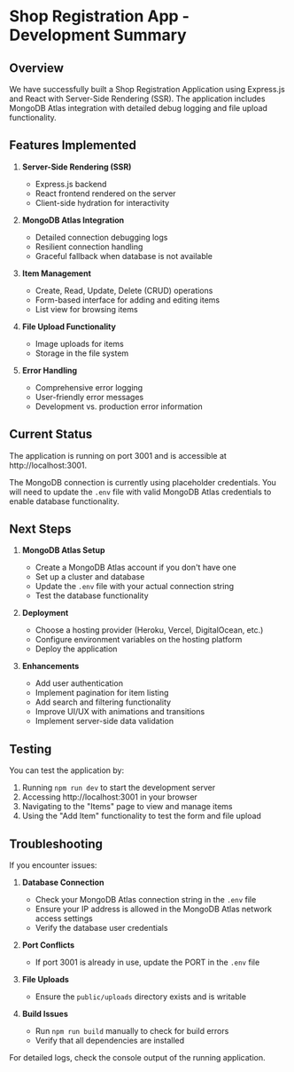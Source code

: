 # Shop Registration App - Development Summary

## Overview

We have successfully built a Shop Registration Application using Express.js and React with Server-Side Rendering (SSR). The application includes MongoDB Atlas integration with detailed debug logging and file upload functionality.

## Features Implemented

1. **Server-Side Rendering (SSR)**
   - Express.js backend
   - React frontend rendered on the server
   - Client-side hydration for interactivity

2. **MongoDB Atlas Integration**
   - Detailed connection debugging logs
   - Resilient connection handling
   - Graceful fallback when database is not available

3. **Item Management**
   - Create, Read, Update, Delete (CRUD) operations
   - Form-based interface for adding and editing items
   - List view for browsing items

4. **File Upload Functionality**
   - Image uploads for items
   - Storage in the file system

5. **Error Handling**
   - Comprehensive error logging
   - User-friendly error messages
   - Development vs. production error information

## Current Status

The application is running on port 3001 and is accessible at http://localhost:3001. 

The MongoDB connection is currently using placeholder credentials. You will need to update the `.env` file with valid MongoDB Atlas credentials to enable database functionality.

## Next Steps

1. **MongoDB Atlas Setup**
   - Create a MongoDB Atlas account if you don't have one
   - Set up a cluster and database
   - Update the `.env` file with your actual connection string
   - Test the database functionality

2. **Deployment**
   - Choose a hosting provider (Heroku, Vercel, DigitalOcean, etc.)
   - Configure environment variables on the hosting platform
   - Deploy the application

3. **Enhancements**
   - Add user authentication
   - Implement pagination for item listing
   - Add search and filtering functionality
   - Improve UI/UX with animations and transitions
   - Implement server-side data validation

## Testing

You can test the application by:
1. Running `npm run dev` to start the development server
2. Accessing http://localhost:3001 in your browser
3. Navigating to the "Items" page to view and manage items
4. Using the "Add Item" functionality to test the form and file upload

## Troubleshooting

If you encounter issues:

1. **Database Connection**
   - Check your MongoDB Atlas connection string in the `.env` file
   - Ensure your IP address is allowed in the MongoDB Atlas network access settings
   - Verify the database user credentials

2. **Port Conflicts**
   - If port 3001 is already in use, update the PORT in the `.env` file

3. **File Uploads**
   - Ensure the `public/uploads` directory exists and is writable

4. **Build Issues**
   - Run `npm run build` manually to check for build errors
   - Verify that all dependencies are installed

For detailed logs, check the console output of the running application.

